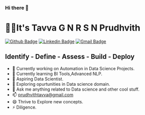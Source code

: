 ### Hi there 👋
# :man_technologist:It's Tavva G N R S N Prudhvith

[![Github Badge](https://img.shields.io/badge/-Github-000?style=flat-square&logo=Github&logoColor=white&link=https://github.com/ChillBoss)](https://github.com/ChillBoss)
[![Linkedin Badge](https://img.shields.io/badge/-LinkedIn-blue?style=flat-square&logo=Linkedin&logoColor=white&link=https://www.linkedin.com/in/tavva-prudhvith-68b790130/)](https://www.linkedin.com/in/tavva-prudhvith-68b790130/)
[![Gmail Badge](https://img.shields.io/badge/-Gmail-c14438?style=flat-square&logo=Gmail&logoColor=white&link=mailto:prudhvithtavva@gmail.com)](mailto:prudhvithtavva@gmail.com)

## Identify - Define - Assess - Build - Deploy

- 🔭 Currently working on Automation in Data Science Projects.
- 🌱 Currently learning BI Tools,Advanced NLP.
- 👯 Aspiring Data Scientist.
- 🤔 Exploring opurtunities in Data science domain.
- 💬 Ask me anything related to Data science and other cool stuff.
- 📫 prudhvithtavva@gmail.com
- 😄 Thrive to Explore new concepts.
- ⚡ Diligence.


